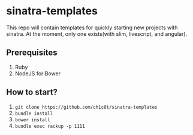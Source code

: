 sinatra-templates
===================

This repo will contain templates for quickly starting new projects with sinatra.
At the moment, only one exists(with slim, livescript, and angular).

## Prerequisites

1. Ruby
2. NodeJS for Bower

## How to start?

1. `git clone https://github.com/ch1c0t/sinatra-templates`
2. `bundle install`
3. `bower install`
4. `bundle exec rackup -p 1111`
